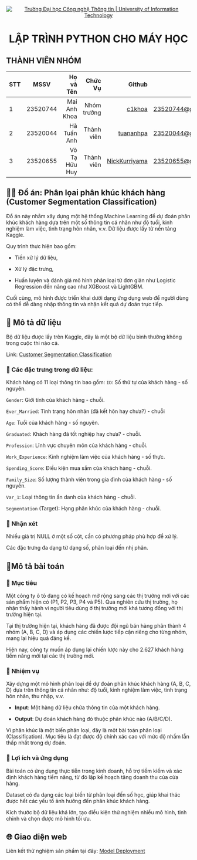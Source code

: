 <!-- Banner -->
<p align="center">
  <a href="https://www.uit.edu.vn/" title="Trường Đại học Công nghệ Thông tin" style="border: none;">
    <img src="https://i.imgur.com/WmMnSRt.png" alt="Trường Đại học Công nghệ Thông tin | University of Information Technology">
  </a>
</p>

<h1 align="center"><b>LẬP TRÌNH PYTHON CHO MÁY HỌC</b></h>

## THÀNH VIÊN NHÓM

| STT |   MSSV   |     Họ và Tên |     Chức Vụ |                                             Github |                  Email |
| --- | :------: | ------------: | ----------: | -------------------------------------------------: | ---------------------: |
| 1   | 23520744 |  Mai Anh Khoa | Nhóm trưởng |                [c1khoa](https://github.com/c1khoa) | 23520744@gm.uit.edu.vn |
| 2   | 23520044 |   Hà Tuấn Anh |  Thành viên |          [tuananhpa](https://github.com/tuananhpa) | 23520044@gm.uit.edu.vn |
| 3   | 23520655 | Võ Tạ Hữu Huy |  Thành viên | [NickKurriyama](https://github.com/NickKurriyama1) | 23520655@gm.uit.edu.vn |

## 🙋🏼 Đồ án: Phân lọai phân khúc khách hàng (Customer Segmentation Classification)

Đồ án này nhằm xây dựng một hệ thống Machine Learning để dự đoán phân khúc khách hàng dựa trên một số thông tin cá nhân như độ tuổi, kinh nghiệm làm việc, tình trạng hôn nhân, v.v. Dữ liệu được lấy từ nền tảng Kaggle.

Quy trình thực hiện bao gồm:

- Tiền xử lý dữ liệu,

- Xử lý đặc trưng,

- Huấn luyện và đánh giá mô hình phân loại từ đơn giản như Logistic Regression đến nâng cao như XGBoost và LightGBM.

Cuối cùng, mô hình được triển khai dưới dạng ứng dụng web để người dùng có thể dễ dàng nhập thông tin và nhận kết quả dự đoán trực tiếp.

## 📄 Mô tả dữ liệu

Bộ dữ liệu được lấy trên Kaggle, đây là một bộ dữ liệu bình thường không trong cuộc thi nào cả.

Link: <a href="https://www.kaggle.com/datasets/kaushiksuresh147/customer-segmentation">Customer Segmentation Classification</a>

### 📌 Các đặc trưng trong dữ liệu:

Khách hàng có 11 loại thông tin bao gồm:
`ID`: Số thứ tự của khách hàng - số nguyên.

`Gender`: Giới tính của khách hàng - chuỗi.

`Ever_Married`: Tình trạng hôn nhân (đã kết hôn hay chưa?) - chuỗi

`Age`: Tuổi của khách hàng - số nguyên.

`Graduated`: Khách hàng đã tốt nghiệp hay chưa? - chuỗi.

`Profession`: Lĩnh vực chuyên môn của khách hàng - chuỗi.

`Work_Experience`: Kinh nghiệm làm việc của khách hàng - số thực.

`Spending_Score`: Điều kiện mua sắm của khách hàng - chuỗi.

`Family_Size`: Số lượng thành viên trong gia đình của khách hàng - số nguyên.

`Var_1`: Loại thông tin ẩn danh của khách hàng - chuỗi.

`Segmentation` (Target): Hạng phân khúc của khách hàng - chuỗi.

### 📌 Nhận xét

Nhiều giá trị NULL ở một số cột, cần có phương pháp phù hợp để xử lý.

Các đặc trưng đa dạng từ dạng số, phân loại đến nhị phân.

## 🎯Mô tả bài toán

### 🎯 Mục tiêu

Một công ty ô tô đang có kế hoạch mở rộng sang các thị trường mới với các sản phẩm hiện có (P1, P2, P3, P4 và P5). Qua nghiên cứu thị trường, họ nhận thấy hành vi người tiêu dùng ở thị trường mới khá tương đồng với thị trường hiện tại.

Tại thị trường hiện tại, khách hàng đã được đội ngũ bán hàng phân thành 4 nhóm (A, B, C, D) và áp dụng các chiến lược tiếp cận riêng cho từng nhóm, mang lại hiệu quả đáng kể.

Hiện nay, công ty muốn áp dụng lại chiến lược này cho 2.627 khách hàng tiềm năng mới tại các thị trường mới.

### 🎯 Nhiệm vụ

Xây dựng một mô hình phân loại để dự đoán phân khúc khách hàng (A, B, C, D) dựa trên thông tin cá nhân như: độ tuổi, kinh nghiệm làm việc, tình trạng hôn nhân, thu nhập, v.v.

- **Input**: Một hàng dữ liệu chứa thông tin của một khách hàng.

- **Output**: Dự đoán khách hàng đó thuộc phân khúc nào (A/B/C/D).

Vì phân khúc là một biến phân loại, đây là một bài toán phân loại (Classification). Mục tiêu là đạt được độ chính xác cao với mức độ nhầm lẫn thấp nhất trong dự đoán.

### 🎯 Lợi ích và ứng dụng

Bài toán có ứng dụng thực tiễn trong kinh doanh, hỗ trợ tiềm kiếm và xác định khách hàng tiềm năng, từ đó lập kế hoạch tăng doanh thu của cửa hàng.

Dataset có đa dạng các loại biến từ phân loại đến số học, giúp khai thác được hết các yếu tố ảnh hưởng đến phân khúc khách hàng.

Kích thước bộ dữ liệu khá lớn, tạo điều kiện thử nghiệm nhiều mô hình, tinh chỉnh và chọn được mô hình tối ưu.

## 🌐 Giao diện web

Liên kết thử nghiệm sản phẩm tại đây: <a href=https://customer-segmentation-classification-cs116.streamlit.app>Model Deployment</a>
